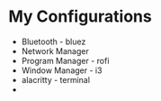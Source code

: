 # My Configurations
- Bluetooth - bluez
- Network Manager
- Program Manager - rofi
- Window Manager - i3
- alacritty - terminal
- 
